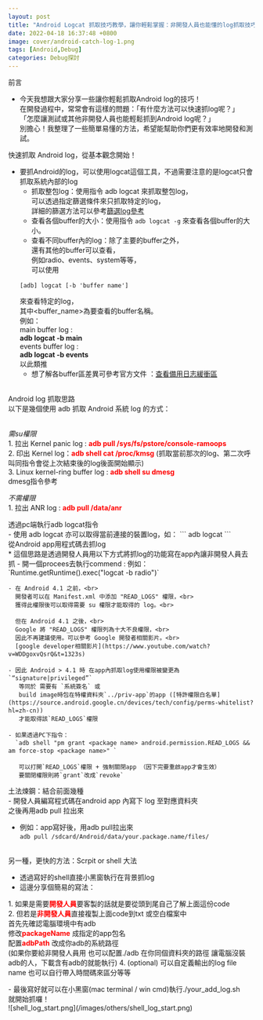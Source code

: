 ```yaml
---
layout: post
title: "Android Logcat 抓取技巧教學，讓你輕鬆掌握：非開發人員也能懂的log抓取技巧！"
date: 2022-04-18 16:37:48 +0800
image: cover/android-catch-log-1.png
tags: [Android,Debug]
categories: Debug探討
---
```


<div class="c-border-main-title-2">前言</div>

* 今天我想跟大家分享一些讓你輕鬆抓取Android log的技巧！<br>
  在開發過程中，常常會有這樣的問題：「有什麼方法可以快速抓log呢？」<br>
  「怎麼讓測試或其他非開發人員也能輕鬆抓到Android log呢？」<br>
  別擔心！我整理了一些簡單易懂的方法，希望能幫助你們更有效率地開發和測試。<br>

<div class="c-border-main-title-2">快速抓取 Android log，從基本觀念開始！</div>

  * 要抓Android的log，可以使用logcat這個工具，不過需要注意的是logcat只會抓取系統內部的log
    - 抓取整包log：使用指令 adb logcat 來抓取整包log，<br>
    可以透過指定篩選條件來只抓取特定的log，<br>
    詳細的篩選方法可以參考[篩選log參考](https://developer.android.com/studio/command-line/logcat#options)
    - 查看各個buffer的大小：使用指令 `adb logcat -g` 來查看各個buffer的大小。
    - 查看不同buffer內的log：除了主要的buffer之外，<br>
    還有其他的buffer可以查看，<br>
    例如radio、events、system等等，<br>
    可以使用    
    ```
    [adb] logcat [-b 'buffer name']
    ```
    來查看特定的log，<br>
    其中<buffer_name>為要查看的buffer名稱。<br>
    例如：<br>
    main buffer log :<br>
    <b>adb logcat -b main</b><br>
    events buffer log : <br>
    <b>adb logcat -b events</b><br>
    以此類推
    - 想了解各buffer區差異可參考官方文件 ：[查看備用日志緩衝區](https://developer.android.com/studio/command-line/logcat#alternativeBuffers)

<br>

<div class="c-border-main-title-2">Android log 抓取思路</div>
<div class="c-border-content-title-4">以下是幾個使用 adb 抓取 Android 系統 log 的方式：</div><br>

<p class ="table_container">
  <i style="text-align: center;">需su權限</i><br>
 1. 拉出 Kernel panic log : <b style="color:red;">adb pull /sys/fs/pstore/console-ramoops</b><br>
 2. 印出 Kernel log：<b style="color:red;">adb shell cat /proc/kmsg</b> (抓取當前那次的log、第二次呼叫同指令會從上次結束後的log後面開始顯示)<br>
 3. Linux kernel-ring buffer log : <b style="color:red;">adb shell su dmesg</b><br>
 <a herf="https://man7.org/linux/man-pages/man1/dmesg.1.html">dmesg指令參考</a>
</p>

<p class ="table_container">
  <i style="text-align: center;">不需權限</i><br>
  1. 拉出 ANR log : <b style="color:red;">adb pull /data/anr</b><br>
</p>

<div class="c-border-content-title-4">透過pc端執行adb logcat指令</div>
  - 使用 adb logcat 亦可以取得當前連接的裝置log，如：
  ```
  adb logcat
  ```

 <br>
 <div class="c-border-content-title-4">從Android app用程式碼去抓log</div>
  * 這個思路是透過開發人員用以下方式將抓log的功能寫在app內讓非開發人員去抓
    - 開一個procees去執行commend :
    例如：`Runtime.getRuntime().exec("logcat -b radio")`

    - 在 Android 4.1 之前，<br>
      開發者可以在 Manifest.xml 中添加 "READ_LOGS" 權限，<br>
      獲得此權限後可以取得需要 su 權限才能取得的 log。<br>

      但在 Android 4.1 之後，<br>
      Google 將 "READ_LOGS" 權限列為十大不良權限，<br>
      因此不再建議使用。可以參考 Google 開發者相關影片。<br>
      [google developer相關影片](https://www.youtube.com/watch?v=WDDgoxvQsrQ&t=1323s)

    - 因此 Android > 4.1 時 在app內抓取log使用權限被變更為 `“signature|privileged”`
       等同於 需要有 `系統簽名` 或
       build image時包在特權資料夾`../priv-app`的app ([特許權限白名單](https://source.android.google.cn/devices/tech/config/perms-whitelist?hl=zh-cn))
       才能取得該`READ_LOGS`權限

    - 如果透過PC下指令：
      `adb shell "pm grant <package name> android.permission.READ_LOGS && am force-stop <package name>" `

       可以打開`READ_LOGS`權限 + 強制關閉app （因下完要重啟app才會生效）
       要關閉權限則將`grant`改成`revoke`



<div class="c-border-content-title-4">土法煉鋼：結合前面幾種</div>
  - 開發人員編寫程式碼在android app 內寫下 log 至對應資料夾<br>
    之後再用adb pull 拉出來

  - 例如：app寫好後，用adb pull拉出來<br>
      `adb pull /sdcard/Android/data/your.package.name/files/`
<br>

<div class="c-border-content-title-4">另一種，更快的方法：Scrpit or shell 大法</div>

  - 透過寫好的shell直接小黑窗執行在背景抓log
  - 這邊分享個簡易的寫法：<br>
<script src="https://gist.github.com/KuanChunChen/ff02fe2fa4d02a0b6521bdc75ef61666.js"></script>

<p class ="table_container">
  1. 如果是需要<b style="color:red;">開發人員</b>要客製的話就是要從頭到尾自己了解上面這份code<br>
  2. 但若是<b style="color:red;">非開發人員</b>直接複製上面code到txt 或空白檔案中<br>  
     首先先確認電腦環境中有adb<br>
     修改<b style="color:red;">packageName</b> 成指定的app包名<br>
     配置<b style="color:red;">adbPath</b> 改成你adb的系統路徑<br>
     (如果你要給非開發人員用 也可以配置./adb 在你同個資料夾的路徑 讓電腦沒裝adb的人，下載含有adb的就能執行)
  4. (optional) 可以自定義輸出的log file name 也可以自行帶入時間碼來區分等等<br>
</p>
  - 最後寫好就可以在小黑窗(mac terminal / win cmd)執行./your_add_log.sh<br>
  就開始抓囉！<br>
  ![shell_log_start.png](/images/others/shell_log_start.png)
